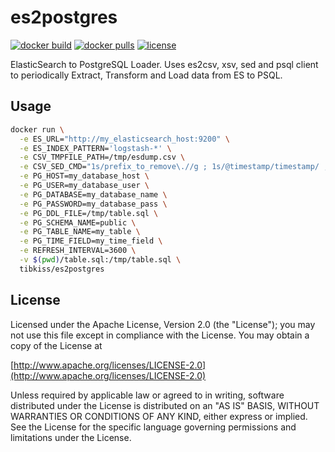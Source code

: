# es2postgres

[![docker build](https://img.shields.io/docker/cloud/build/tibkiss/es2postgres.svg)](https://hub.docker.com/r/tibkiss/es2postgres)
[![docker pulls](https://img.shields.io/docker/pulls/tibkiss/es2postgres.svg)](https://hub.docker.com/r/tibkiss/es2postgres)
[![license](https://img.shields.io/badge/License-Apache%202.0-blue.svg)](https://www.apache.org/licenses/LICENSE-2.0)

ElasticSearch to PostgreSQL Loader.
Uses es2csv, xsv, sed and psql client to periodically Extract, Transform and Load data from ES to PSQL.

## Usage
```bash
docker run \
  -e ES_URL="http://my_elasticsearch_host:9200" \
  -e ES_INDEX_PATTERN='logstash-*' \
  -e CSV_TMPFILE_PATH=/tmp/esdump.csv \
  -e CSV_SED_CMD="1s/prefix_to_remove\.//g ; 1s/@timestamp/timestamp/ ; 1s/kubernetes\.labels\.release/my_instance/ " \
  -e PG_HOST=my_database_host \
  -e PG_USER=my_database_user \
  -e PG_DATABASE=my_database_name \
  -e PG_PASSWORD=my_database_pass \
  -e PG_DDL_FILE=/tmp/table.sql \
  -e PG_SCHEMA_NAME=public \
  -e PG_TABLE_NAME=my_table \
  -e PG_TIME_FIELD=my_time_field \
  -e REFRESH_INTERVAL=3600 \
  -v $(pwd)/table.sql:/tmp/table.sql \
  tibkiss/es2postgres
```

## License
Licensed under the Apache License, Version 2.0 (the "License");
you may not use this file except in compliance with the License.
You may obtain a copy of the License at

[http://www.apache.org/licenses/LICENSE-2.0](http://www.apache.org/licenses/LICENSE-2.0)

Unless required by applicable law or agreed to in writing, software
distributed under the License is distributed on an "AS IS" BASIS,
WITHOUT WARRANTIES OR CONDITIONS OF ANY KIND, either express or implied.
See the License for the specific language governing permissions and
limitations under the License.

